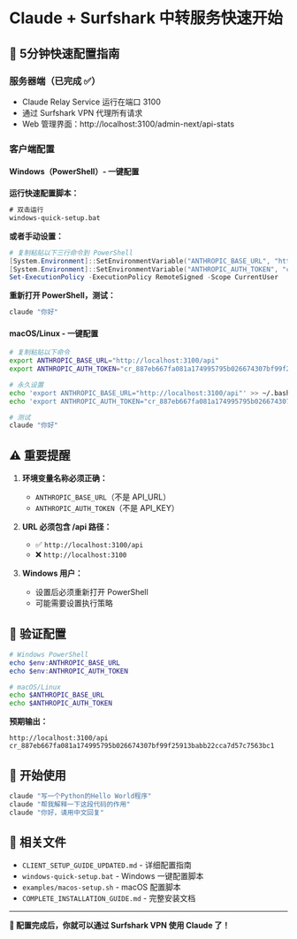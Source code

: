 # Claude + Surfshark 中转服务快速开始

## 🚀 5分钟快速配置指南

### 服务器端（已完成 ✅）
- Claude Relay Service 运行在端口 3100
- 通过 Surfshark VPN 代理所有请求
- Web 管理界面：http://localhost:3100/admin-next/api-stats

### 客户端配置

#### Windows（PowerShell）- 一键配置

**运行快速配置脚本：**
```cmd
# 双击运行
windows-quick-setup.bat
```

**或者手动设置：**
```powershell
# 复制粘贴以下三行命令到 PowerShell
[System.Environment]::SetEnvironmentVariable("ANTHROPIC_BASE_URL", "http://localhost:3100/api", [System.EnvironmentVariableTarget]::User)
[System.Environment]::SetEnvironmentVariable("ANTHROPIC_AUTH_TOKEN", "cr_887eb667fa081a174995795b026674307bf99f25913babb22cca7d57c7563bc1", [System.EnvironmentVariableTarget]::User)
Set-ExecutionPolicy -ExecutionPolicy RemoteSigned -Scope CurrentUser
```

**重新打开 PowerShell，测试：**
```powershell
claude "你好"
```

#### macOS/Linux - 一键配置

```bash
# 复制粘贴以下命令
export ANTHROPIC_BASE_URL="http://localhost:3100/api"
export ANTHROPIC_AUTH_TOKEN="cr_887eb667fa081a174995795b026674307bf99f25913babb22cca7d57c7563bc1"

# 永久设置
echo 'export ANTHROPIC_BASE_URL="http://localhost:3100/api"' >> ~/.bashrc
echo 'export ANTHROPIC_AUTH_TOKEN="cr_887eb667fa081a174995795b026674307bf99f25913babb22cca7d57c7563bc1"' >> ~/.bashrc

# 测试
claude "你好"
```

## ⚠️ 重要提醒

1. **环境变量名称必须正确：**
   - `ANTHROPIC_BASE_URL`（不是 API_URL）
   - `ANTHROPIC_AUTH_TOKEN`（不是 API_KEY）

2. **URL 必须包含 /api 路径：**
   - ✅ `http://localhost:3100/api`
   - ❌ `http://localhost:3100`

3. **Windows 用户：**
   - 设置后必须重新打开 PowerShell
   - 可能需要设置执行策略

## 🧪 验证配置

```powershell
# Windows PowerShell
echo $env:ANTHROPIC_BASE_URL
echo $env:ANTHROPIC_AUTH_TOKEN
```

```bash
# macOS/Linux
echo $ANTHROPIC_BASE_URL
echo $ANTHROPIC_AUTH_TOKEN
```

**预期输出：**
```
http://localhost:3100/api
cr_887eb667fa081a174995795b026674307bf99f25913babb22cca7d57c7563bc1
```

## 🎯 开始使用

```bash
claude "写一个Python的Hello World程序"
claude "帮我解释一下这段代码的作用"
claude "你好，请用中文回复"
```

## 📁 相关文件

- `CLIENT_SETUP_GUIDE_UPDATED.md` - 详细配置指南
- `windows-quick-setup.bat` - Windows 一键配置脚本
- `examples/macos-setup.sh` - macOS 配置脚本
- `COMPLETE_INSTALLATION_GUIDE.md` - 完整安装文档

---

**🎉 配置完成后，你就可以通过 Surfshark VPN 使用 Claude 了！**